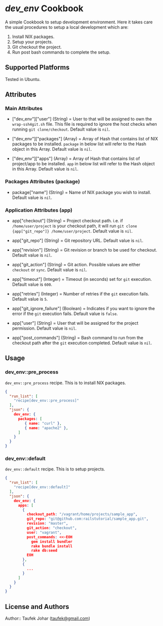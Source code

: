 # *dev_env* Cookbook

A simple Cookbook to setup development environment. Here it takes care the usual procedures to setup a local development which are:

1. Install NIX packages.
1. Setup your projects.
  1. Git checkout the project.
  1. Run post bash commands to complete the setup.

## Supported Platforms

Tested in Ubuntu.

## Attributes

### Main Attributes

* ["dev_env"]["user"] (String) = User to that will be assigned to own the `wrap-ssh4git.sh` file. This file is required to ignore the host checks when running `git clone/checkout`. Default value is `nil`.

* ["dev_env"]["packages"] (Array) = Array of Hash that contains list of NIX packages to be installed. `package` in below list will refer to the Hash object in this Array. Default value is `nil`.

* ["dev_env"]["apps"] (Array) = Array of Hash that contains list of project/app to be installed. `app` in below list will refer to the Hash object in this Array. Default value is `nil`.


### Packages Attributes (package)

* package["name"] (String) = Name of NIX package you wish to install. Default value is `nil`.


### Application Attributes (app)

* app["checkout"] (String) = Project checkout path. i.e. if `/home/user/project` is your checkout path, it will run `git clone {app["git_repo"]} /home/user/project`. Default value is `nil`.

* app["git_repo"] (String) = Git repository URL. Default value is `nil`.

* app["revision"] (String) = Git revision or branch to be used for checkout. Default value is `nil`.

* app["git_action"] (String) = Git action. Possible values are either `checkout` or `sync`. Default value is `nil`.

* app["timeout"] (Integer) = Timeout (in seconds) set for `git` execution. Default value is `600`.

* app["retries"] (Integer) = Number of retries if the `git` execution fails. Default value is `5`.

* app["git_ignore_failure"] (Boolean) = Indicates if you want to ignore the error if the `git` execution fails. Default value is `false`.

* app["user"] (String) = User that will be assigned for the project permission. Default value is `nil`.

* app["post_commands"] (String) = Bash command to run from the checkout path after the `git` execution completed. Default value is `nil`.


## Usage

### dev\_env::pre_process

`dev_env::pre_process` recipe. This is to install NIX packages.

```json
{
  "run_list": [
    "recipe[dev_env::pre_process]"
  ],
  "json": {
    dev_env: {
      packages: [
         { name: "curl" },
         { name: "apache2" },
      ]
    }
  }
}
```

### dev_env::default

`dev_env::default` recipe. This is to setup projects.

```json
{
  "run_list": [
    "recipe[dev_env::default]"
  ],
  "json": {
    dev_env: {
      apps: [
        {
          checkout_path: "/vagrant/home/projects/sample_app",
          git_repo: "git@github.com:railstutorial/sample_app.git",
          revision: "master",
          git_action: "checkout",
          user: "vagrant",
          post_commands: <<-EOH
            gem install bundler
            rake bundle install
            rake db:seed
          EOH
        },
        {
          ...
        }
      ]
    }
  }
}
```

## License and Authors

Author:: Taufek Johar (<taufek@gmail.com>)

